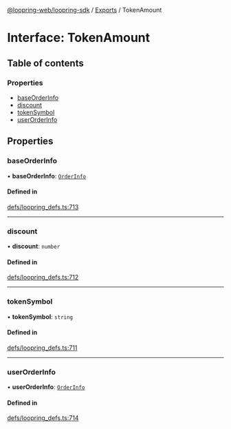 [@loopring-web/loopring-sdk](../README.md) / [Exports](../modules.md) / TokenAmount

# Interface: TokenAmount

## Table of contents

### Properties

- [baseOrderInfo](TokenAmount.md#baseorderinfo)
- [discount](TokenAmount.md#discount)
- [tokenSymbol](TokenAmount.md#tokensymbol)
- [userOrderInfo](TokenAmount.md#userorderinfo)

## Properties

### baseOrderInfo

• **baseOrderInfo**: [`OrderInfo`](OrderInfo.md)

#### Defined in

[defs/loopring_defs.ts:713](https://github.com/Loopring/loopring_sdk/blob/a4b843d/src/defs/loopring_defs.ts#L713)

___

### discount

• **discount**: `number`

#### Defined in

[defs/loopring_defs.ts:712](https://github.com/Loopring/loopring_sdk/blob/a4b843d/src/defs/loopring_defs.ts#L712)

___

### tokenSymbol

• **tokenSymbol**: `string`

#### Defined in

[defs/loopring_defs.ts:711](https://github.com/Loopring/loopring_sdk/blob/a4b843d/src/defs/loopring_defs.ts#L711)

___

### userOrderInfo

• **userOrderInfo**: [`OrderInfo`](OrderInfo.md)

#### Defined in

[defs/loopring_defs.ts:714](https://github.com/Loopring/loopring_sdk/blob/a4b843d/src/defs/loopring_defs.ts#L714)
